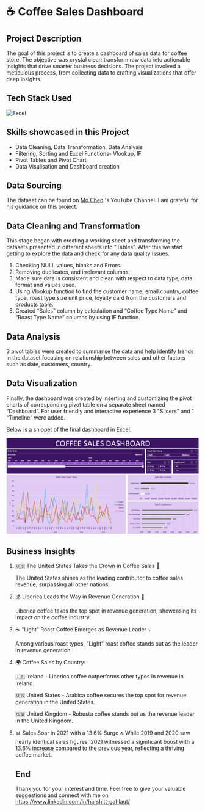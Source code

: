 # ☕ Coffee Sales Dashboard

## Project Description

The goal of this project is to create a dashboard of sales data for coffee store. The objective was crystal clear: transform raw data into actionable insights that drive smarter business decisions. The project involved a meticulous process, from collecting data to crafting visualizations that offer deep insights.

## Tech Stack Used 

![Excel](https://img.icons8.com/color/256/microsoft-excel-2019.png)

## Skills showcased in this Project

- Data Cleaning, Data Transformation, Data Analysis
- Filtering, Sorting and Excel Functions- Vlookup, IF
- Pivot Tables and Pivot Chart
- Data Visulisation and Dashboard creation

## Data Sourcing

The dataset can be found on [Mo Chen](https://www.youtube.com/@datawithmo) 's YouTube Channel. I am grateful for his guidance on this project.

## Data Cleaning and Transformation

This stage began with creating a working sheet and transforming the datasets presented in different sheets into "Tables". After this we start getting to explore the data and check for any data quality issues.
1.	Checking NULL values, blanks and Errors.
2.	Removing duplicates, and irrelevant columns.
3.	Made sure data is consistent and clean with respect to data type, data format and values used.
4.	Using Vlookup function to find the customer name, email.country, coffee type, roast type,size unit price, loyalty card from the customers and products table.
5.	Created “Sales” column by calculation and “Coffee Type Name” and “Roast Type Name” columns by using IF function.

## Data Analysis

3 pivot tables were created to summarise the data and help identify trends in the dataset focusing on relationship between sales and other factors such as date, customers, country. 

## Data Visualization

Finally, the dashboard was created by inserting and customizing the pivot charts of corresponding pivot table on a separate sheet named “Dashboard”. For user friendly and interactive experience 3 "Slicers" and 1 “Timeline” were added.

Below is a snippet of the final dashboard in Excel.

![Coffee Sales Dashboard](https://github.com/dhruvvchaudhary/Coffee-Sales-Dashboard/blob/main/Dashboard.png)


## Business Insights

1. 🇺🇸 The United States Takes the Crown in Coffee Sales 🌟
   
   The United States shines as the leading contributor to coffee sales revenue, surpassing all other nations.

3. 💰 Liberica Leads the Way in Revenue Generation 💼
   
   Liberica coffee takes the top spot in revenue generation, showcasing its impact on the coffee industry.

5. ☕ "Light" Roast Coffee Emerges as Revenue Leader 💡
   
   Among various roast types, "Light" roast coffee stands out as the leader in revenue generation.

7. 🌍 Coffee Sales by Country:
   
   🇮🇪 Ireland - Liberica coffee outperforms other types in revenue in Ireland.
   
   🇺🇸 United States - Arabica coffee secures the top spot for revenue generation in the United States.
   
   🇬🇧 United Kingdom - Robusta coffee stands out as the revenue leader in the United Kingdom.

8. 📊 Sales Soar in 2021 with a 13.6% Surge 🔝
   While 2019 and 2020 saw nearly identical sales figures, 2021 witnessed a significant boost with a 13.6% increase compared to the previous year, reflecting a thriving coffee market.

    ## End
   
    Thank you for your interest and time. Feel free to give your valuable suggestions and connect with me on https://www.linkedin.com/in/harshitt-gahlaut/
